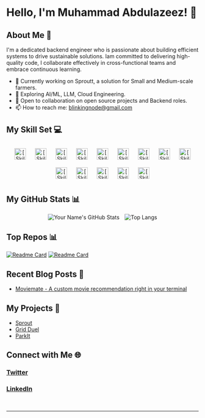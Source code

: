 # Hello, I'm Muhammad Abdulazeez! 👋

## About Me 🚀
I'm a dedicated backend engineer who is passionate about building efficient systems to drive sustainable solutions. Iam committed to delivering high-quality code, I collaborate effectively in cross-functional teams and embrace continuous learning.

- 🔭 Currently working on Sproutt, a solution for Small and Medium-scale farmers.
- 🌱 Exploring AI/ML, LLM, Cloud Engineering.
- 👯 Open to collaboration on open source projects and Backend roles.
- 📫 How to reach me: blinkingnode@gmail.com 

## My Skill Set 💻
<div align="center">  
 
  <img style="margin: 10px" src="https://img.shields.io/badge/Python-3776AB?style=for-the-badge&logo=python&logoColor=white" alt="[Skill Name 2]" height="30" />
    <img style="margin: 10px" src="https://img.shields.io/badge/CSS-239120?&style=for-the-badge&logo=css3&logoColor=white" alt="[Skill Name 2]" height="30" />
      <img style="margin: 10px" src="https://img.shields.io/badge/Node.js-43853D?style=for-the-badge&logo=node.js&logoColor=white" alt="[Skill Name 2]" height="30" />
       <img style="margin: 10px" src="https://img.shields.io/badge/JavaScript-323330?style=for-the-badge&logo=javascript&logoColor=F7DF1E" alt="[Skill Name 2]" height="30" />
        <img style="margin: 10px" src="https://img.shields.io/badge/Shell_Script-121011?style=for-the-badge&logo=gnu-bash&logoColor=white" alt="[Skill Name 2]" height="30" />
         <img style="margin: 10px" src="https://img.shields.io/badge/Express.js-404D59?style=for-the-badge" alt="[Skill Name 2]" height="30" />
          <img style="margin: 10px" src="https://img.shields.io/badge/Flask-000000?style=for-the-badge&logo=flask&logoColor=white" alt="[Skill Name 2]" height="30" />
          <img style="margin: 10px" src="https://img.shields.io/badge/MySQL-00000F?style=for-the-badge&logo=mysql&logoColor=white" alt="[Skill Name 2]" height="30" />
          <img style="margin: 10px" src="https://img.shields.io/badge/PostgreSQL-316192?style=for-the-badge&logo=postgresql&logoColor=white" alt="[Skill Name 2]" height="30" />
          <img style="margin: 10px" src="https://img.shields.io/badge/MongoDB-4EA94B?style=for-the-badge&logo=mongodb&logoColor=white" alt="[Skill Name 2]" height="30" />
          <img style="margin: 10px" src="https://img.shields.io/badge/Google_Cloud-4285F4?style=for-the-badge&logo=google-cloud&logoColor=white" alt="[Skill Name 2]" height="30" />
          <img style="margin: 10px" src="https://img.shields.io/badge/Jest-323330?style=for-the-badge&logo=Jest&logoColor=white" alt="[Skill Name 2]" height="30" />
          <img style="margin: 10px" src="https://img.shields.io/badge/rabbitmq-%23FF6600.svg?&style=for-the-badge&logo=rabbitmq&logoColor=white" alt="[Skill Name 2]" height="30" />
          <img style="margin: 10px" src="https://img.shields.io/badge/Miro-050038?style=for-the-badge&logo=Miro&logoColor=white" alt="[Skill Name 2]" height="30" />
          
  <!-- Add more badges as needed -->
</div>




## My GitHub Stats 📊
<div align="center">
  <img src="https://github-readme-stats.vercel.app/api?username=pixeclouds&theme=vue-dark&hide_rank=true&show_icons=true" alt="Your Name's GitHub Stats" style="margin-right: 10px;" />
  <img src="https://github-readme-stats.vercel.app/api/top-langs/?username=pixeclouds&theme=vue-dark" alt="Top Langs" />
</div>

## Top Repos 📊
[![Readme Card](https://github-readme-stats.vercel.app/api/pin/?username=pixeclouds&theme=vue-dark&repo=parking-lot)](https://github.com/pixeclouds/parking-lot)
[![Readme Card](https://github-readme-stats.vercel.app/api/pin/?username=pixeclouds&theme=vue-dark&repo=farmer-support)](https://github.com/pixeclouds/farmer-support)
<!-- Optional Sections -->

## Recent Blog Posts 📝
<!-- BLOG-POST-LIST:START -->
-  [Moviemate - A custom movie recommendation right in your terminal](https://pixeclouds.hashnode.dev/moviemate)
<!-- BLOG-POST-LIST:END -->

## My Projects 🚀
<!-- PROJECTS:START -->
- [Sprout](https://bit.ly/Sproutt_)
- [Grid Duel](http://grid-duel-beta.onrender.com/) 
- [ParkIt](https://github.com/pixeclouds/parking-lot)
<!-- PROJECTS:END -->

## Connect with Me 🌐

### [Twitter](https://twitter.com/pixeclouds)
### [LinkedIn](https://www.linkedin.com)
<br />

<!-- Footer -->
---

[LinkedIn]: [https://twitter.com/pixeclouds]
[Twitter]: [https://twitter.com/pixeclouds]
<!-- Repeat Above Line for More Social Networks -->
